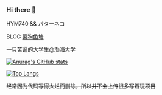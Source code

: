 ### Hi there 👋

HYM740 && バターネコ

BLOG [菜狗鱼塘](https://www.btnk.me)

一只苦逼的大学生@渤海大学

[![Anurag's GitHub stats](https://github-readme-stats.vercel.app/api?username=HYM740&theme=synthwave)](https://github.com/anuraghazra/github-readme-stats)

[![Top Langs](https://github-readme-stats.vercel.app/api/top-langs/?username=HYM740&layout=compact)](https://github.com/anuraghazra/github-readme-stats)

~~经常因为代码写得太烂而删除，所以并不会上传很多写着玩项目~~
